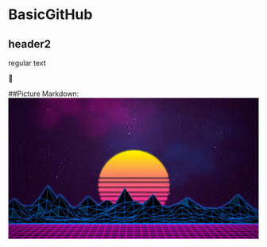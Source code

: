 # BasicGitHub
## header2
regular text

:rocket:

##Picture
Markdown:
![Retro Wallpaper](images/RetroWallpaper.jpg)
